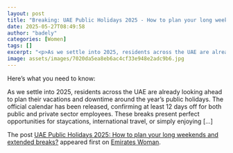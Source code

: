 ```yaml
---
layout: post
title: "Breaking: UAE Public Holidays 2025 - How to plan your long weekends and extended breaks?"
date: 2025-05-27T08:49:58
author: "badely"
categories: [Women]
tags: []
excerpt: "<p>As we settle into 2025, residents across the UAE are already looking ahead to plan their vacations and downtime around the year&#8217;s public holi"
image: assets/images/7020da5ea8eb6ac4cf33e948e2adc9b6.jpg
---
```


Here’s what you need to know: <p>As we settle into 2025, residents across the UAE are already looking ahead to plan their vacations and downtime around the year&#8217;s public holidays. The official calendar has been released, confirming at least 12 days off for both public and private sector employees. These breaks present perfect opportunities for staycations, international travel, or simply enjoying [&#8230;]</p>
<p>The post <a href="https://emirateswoman.com/uae-public-holidays-2025-long-weekends-extended-breaks/" rel="nofollow">UAE Public Holidays 2025: How to plan your long weekends and extended breaks?</a> appeared first on <a href="https://emirateswoman.com" rel="nofollow">Emirates Woman</a>.</p>

